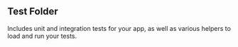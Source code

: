 ## Test Folder

Includes unit and integration tests for your app, as well as various helpers to load and run your tests.